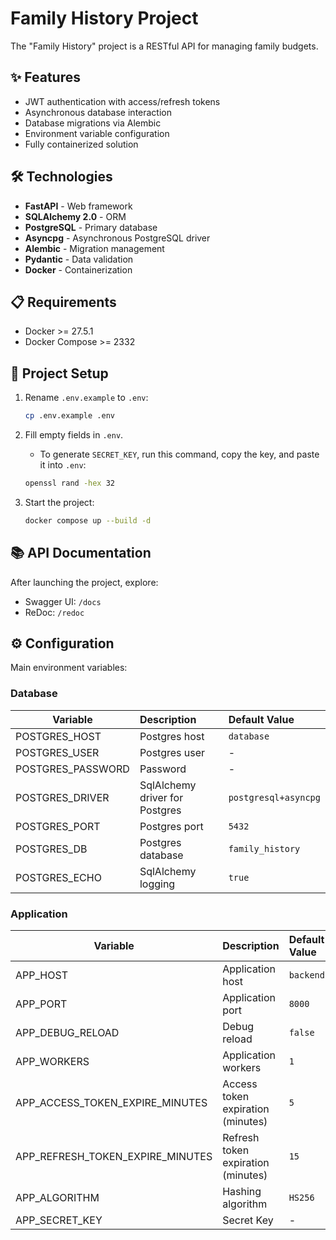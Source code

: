 # Family History Project

The "Family History" project is a RESTful API for managing family budgets.

## ✨ Features

- JWT authentication with access/refresh tokens
- Asynchronous database interaction
- Database migrations via Alembic
- Environment variable configuration
- Fully containerized solution

## 🛠 Technologies

- **FastAPI** - Web framework
- **SQLAlchemy 2.0** - ORM
- **PostgreSQL** - Primary database
- **Asyncpg** - Asynchronous PostgreSQL driver
- **Alembic** - Migration management
- **Pydantic** - Data validation
- **Docker** - Containerization

## 📋 Requirements

- Docker >= 27.5.1
- Docker Compose >= 2332

## 🚀 Project Setup

1. Rename `.env.example` to `.env`:

    ```bash
    cp .env.example .env
    ```

2. Fill empty fields in `.env`.
    - To generate `SECRET_KEY`, run this command, copy the key, and paste it into `.env`:

    ```bash
    openssl rand -hex 32
    ```

3. Start the project:

    ```bash
    docker compose up --build -d
    ```

## 📚 API Documentation

After launching the project, explore:

- Swagger UI: `/docs`
- ReDoc: `/redoc`

## ⚙ Configuration

Main environment variables:

### Database

| Variable          | Description                                  | Default Value         |
| ----------------- | :------------------------------------------- | :-------------------- |
| POSTGRES_HOST     | Postgres host                                | `database`            |
| POSTGRES_USER     | Postgres user                                | -                     |
| POSTGRES_PASSWORD | Password                                     | -                     |
| POSTGRES_DRIVER   | SqlAlchemy driver for Postgres               | `postgresql+asyncpg`  |
| POSTGRES_PORT     | Postgres port                                | `5432`                |
| POSTGRES_DB       | Postgres database                            | `family_history`      |
| POSTGRES_ECHO     | SqlAlchemy logging                           | `true`                |

### Application

| Variable                        | Description                          | Default Value |
| ------------------------------- | :----------------------------------- | :------------ |
| APP_HOST                        | Application host                     | `backend`     |
| APP_PORT                        | Application port                     | `8000`        |
| APP_DEBUG_RELOAD                | Debug reload                         | `false`       |
| APP_WORKERS                     | Application workers                  | `1`           |
| APP_ACCESS_TOKEN_EXPIRE_MINUTES | Access token expiration (minutes)    | `5`           |
| APP_REFRESH_TOKEN_EXPIRE_MINUTES| Refresh token expiration (minutes)   | `15`          |
| APP_ALGORITHM                   | Hashing algorithm                    | `HS256`       |
| APP_SECRET_KEY                  | Secret Key                           | -             |
